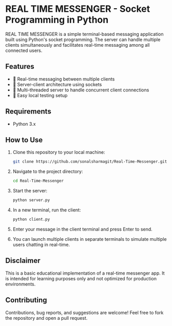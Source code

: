 # REAL TIME MESSENGER - Socket Programming in Python

REAL TIME MESSENGER is a simple terminal-based messaging application built using Python's socket programming. The server can handle multiple clients simultaneously and facilitates real-time messaging among all connected users.

## Features

- 🔁 Real-time messaging between multiple clients  
- 🔗 Server-client architecture using sockets  
- 🔀 Multi-threaded server to handle concurrent client connections  
- 🧪 Easy local testing setup  

## Requirements

- Python 3.x

## How to Use

1. Clone this repository to your local machine:
   ```bash
   git clone https://github.com/sonalsharmagit/Real-Time-Messenger.git
   ```

2. Navigate to the project directory:
   ```bash
   cd Real-Time-Messenger
   ```

3. Start the server:
   ```bash
   python server.py
   ```

4. In a new terminal, run the client:
   ```bash
   python client.py
   ```

5. Enter your message in the client terminal and press Enter to send.

6. You can launch multiple clients in separate terminals to simulate multiple users chatting in real-time.

## Disclaimer

This is a basic educational implementation of a real-time messenger app. It is intended for learning purposes only and not optimized for production environments.

## Contributing

Contributions, bug reports, and suggestions are welcome! Feel free to fork the repository and open a pull request.
